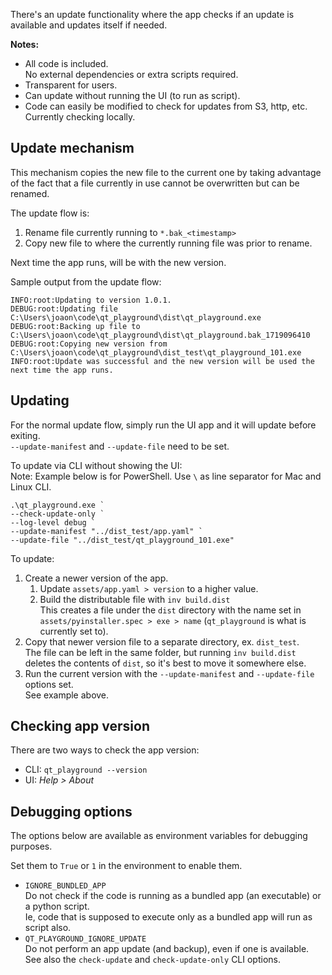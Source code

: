 There's an update functionality where the app checks if an update is available and updates itself
if needed.

**Notes:**

* All code is included.  
  No external dependencies or extra scripts required.
* Transparent for users.
* Can update without running the UI (to run as script).
* Code can easily be modified to check for updates from S3, http, etc.  
  Currently checking locally.

## Update mechanism
This mechanism copies the new file to the current one by taking advantage of the fact that a file
currently in use cannot be overwritten but can be renamed.

The update flow is:

1. Rename file currently running to `*.bak_<timestamp>`
2. Copy new file to where the currently running file was prior to rename.

Next time the app runs, will be with the new version.

Sample output from the update flow:
```
INFO:root:Updating to version 1.0.1.
DEBUG:root:Updating file C:\Users\joaon\code\qt_playground\dist\qt_playground.exe
DEBUG:root:Backing up file to C:\Users\joaon\code\qt_playground\dist\qt_playground.bak_1719096410
DEBUG:root:Copying new version from C:\Users\joaon\code\qt_playground\dist_test\qt_playground_101.exe
INFO:root:Update was successful and the new version will be used the next time the app runs.
```

## Updating
For the normal update flow, simply run the UI app and it will update before exiting.  
`--update-manifest` and `--update-file` need to be set.

To update via CLI without showing the UI:  
Note: Example below is for PowerShell. Use `\` as line separator for Mac and Linux CLI.
```
.\qt_playground.exe `
--check-update-only `
--log-level debug `
--update-manifest "../dist_test/app.yaml" `
--update-file "../dist_test/qt_playground_101.exe"
```

To update:

1. Create a newer version of the app.
   1. Update `assets/app.yaml > version` to a higher value.
   2. Build the distributable file with `inv build.dist`  
      This creates a file under the `dist` directory with the name set in
      `assets/pyinstaller.spec > exe > name` (`qt_playground` is what is currently set to).
2. Copy that newer version file to a separate directory, ex. `dist_test`.  
   The file can be left in the same folder, but running `inv build.dist` deletes the contents of
   `dist`, so it's best to move it somewhere else.
3. Run the current version with the `--update-manifest` and `--update-file` options set.  
   See example above.

## Checking app version
There are two ways to check the app version:

* CLI: `qt_playground --version`
* UI:  _Help > About_

## Debugging options
The options below are available as environment variables for debugging purposes.

Set them to `True` or `1` in the environment to enable them.

* `IGNORE_BUNDLED_APP`  
  Do not check if the code is running as a bundled app (an executable) or a python script.  
  Ie, code that is supposed to execute only as a bundled app will run as script also.
* `QT_PLAYGROUND_IGNORE_UPDATE`  
  Do not perform an app update (and backup), even if one is available.  
  See also the ``check-update`` and ``check-update-only`` CLI options.
